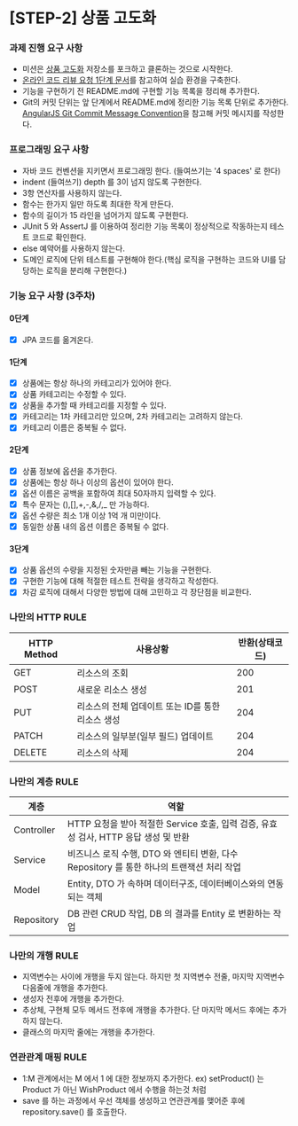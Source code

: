 # [STEP-2] 상품 고도화

### 과제 진행 요구 사항

- 미션은 [상품 고도화](https://github.com/kakao-tech-campus-2nd-step2/spring-gift-enhancement) 저장소를 포크하고 클론하는 것으로 시작한다.
- [온라인 코드 리뷰 요청 1단계 문서](https://github.com/next-step/nextstep-docs/blob/master/codereview/review-step1.md)를 참고하여 실습 환경을
  구축한다.
- 기능을 구현하기 전 README.md에 구현할 기능 목록을 정리해 추가한다.
- Git의 커밋 단위는 앞 단계에서 README.md에 정리한 기능 목록 단위로
  추가한다. [AngularJS Git Commit Message Convention](https://gist.github.com/stephenparish/9941e89d80e2bc58a153)을 참고해 커밋
  메시지를 작성한다.

### 프로그래밍 요구 사항

- 자바 코드 컨벤션을 지키면서 프로그래밍 한다. (들여쓰기는 '4 spaces' 로 한다)
- indent (들여쓰기) depth 를 3이 넘지 않도록 구현한다.
- 3항 연산자를 사용하지 않는다.
- 함수는 한가지 일만 하도록 최대한 작게 만든다.
- 함수의 길이가 15 라인을 넘어가지 않도록 구현한다.
- JUnit 5 와 AssertJ 를 이용하여 정리한 기능 목록이 정상적으로 작동하는지 테스트 코드로 확인한다.
- else 예약어를 사용하지 않는다.
- 도메인 로직에 단위 테스트를 구현해야 한다.(핵심 로직을 구현하는 코드와 UI를 담당하는 로직을 분리해 구현한다.)

### 기능 요구 사항 (3주차)

#### 0단계

- [X] JPA 코드를 옮겨온다.

#### 1단계

- [X] 상품에는 항상 하나의 카테고리가 있어야 한다.
- [X] 상품 카테고리는 수정할 수 있다.
- [X] 상품을 추가할 때 카테고리를 지정할 수 있다.
- [X] 카테고리는 1차 카테고리만 있으며, 2차 카테고리는 고려하지 않는다.
- [X] 카테고리 이름은 중복될 수 없다.

#### 2단계

- [X] 상품 정보에 옵션을 추가한다.
- [X] 상품에는 항상 하나 이상의 옵션이 있어야 한다.
- [X] 옵션 이름은 공백을 포함하여 최대 50자까지 입력할 수 있다.
- [X] 특수 문자는  (),[],+,-,&,/,_ 만 가능하다.
- [X] 옵션 수량은 최소 1개 이상 1억 개 미만이다.
- [X] 동일한 상품 내의 옵션 이름은 중복될 수 없다.

#### 3단계

- [X] 상품 옵션의 수량을 지정된 숫자만큼 빼는 기능을 구현한다.
- [X] 구현한 기능에 대해 적절한 테스트 전략을 생각하고 작성한다.
- [X] 차감 로직에 대해서 다양한 방법에 대해 고민하고 각 장단점을 비교한다.

### 나만의 HTTP RULE

| HTTP Method | 사용상황                           | 반환(상태코드) |
|-------------|--------------------------------|----------|
| GET         | 리소스의 조회                        | 200      | 
| POST        | 새로운 리소스 생성                     | 201      |
| PUT         | 리소스의 전체 업데이트 또는 ID를 통한 리소스 생성  | 204      |
| PATCH       | 리소스의 일부분(일부 필드) 업데이트           | 204      |
| DELETE      | 리소스의 삭제                        | 204      |

### 나만의 계층 RULE

| 계층         | 역할                                                          |
|------------|-------------------------------------------------------------|
| Controller | HTTP 요청을 받아 적절한 Service 호출, 입력 검증, 유효성 검사, HTTP 응답 생성 및 반환  |
| Service    | 비즈니스 로직 수행, DTO 와 엔티티 변환, 다수 Repository 를 통한 하나의 트랜잭션 처리 작업 |
| Model      | Entity, DTO 가 속하며 데이터구조, 데이터베이스와의 연동되는 객체                   |
| Repository | DB 관련 CRUD 작업, DB 의 결과를 Entity 로 변환하는 작업                    |

### 나만의 개행 RULE

- 지역변수는 사이에 개행을 두지 않는다. 하지만 첫 지역변수 전줄, 마지막 지역변수 다음줄에 개행을 추가한다.
- 생성자 전후에 개행을 추가한다.
- 추상체, 구현체 모두 메서드 전후에 개행을 추가한다. 단 마지막 메서드 후에는 추가하지 않는다.
- 클래스의 마지막 줄에는 개행을 추가한다.

### 연관관계 매핑 RULE

- 1:M 관계에서는 M 에서 1 에 대한 정보까지 추가한다. ex) setProduct() 는 Product 가 아닌 WishProduct 에서 수행을 하는것 처럼
- save 를 하는 과정에서 우선 객체를 생성하고 연관관계를 맺어준 후에 repository.save() 를 호출한다.
